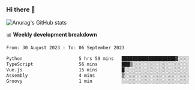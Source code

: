 ### Hi there 👋
![Anurag's GitHub stats](https://github-readme-stats.vercel.app/api?username=jami1024&show_icons=true&theme=radical)

📊 **Weekly development breakdown**
<!--START_SECTION:waka-->

```txt
From: 30 August 2023 - To: 06 September 2023

Python                     5 hrs 59 mins   ████████████████████▓░░░░   82.01 %
TypeScript                 56 mins         ███▒░░░░░░░░░░░░░░░░░░░░░   12.80 %
Vue.js                     15 mins         █░░░░░░░░░░░░░░░░░░░░░░░░   03.44 %
Assembly                   4 mins          ▒░░░░░░░░░░░░░░░░░░░░░░░░   00.98 %
Groovy                     1 min           ░░░░░░░░░░░░░░░░░░░░░░░░░   00.35 %
```

<!--END_SECTION:waka-->
<!--
**jami1024/jami1024** is a ✨ _special_ ✨ repository because its `README.md` (this file) appears on your GitHub profile.

Here are some ideas to get you started:

- 🔭 I’m currently working on ...
- 🌱 I’m currently learning ...
- 👯 I’m looking to collaborate on ...
- 🤔 I’m looking for help with ...
- 💬 Ask me about ...
- 📫 How to reach me: ...
- 😄 Pronouns: ...
- ⚡ Fun fact: ...
-->
